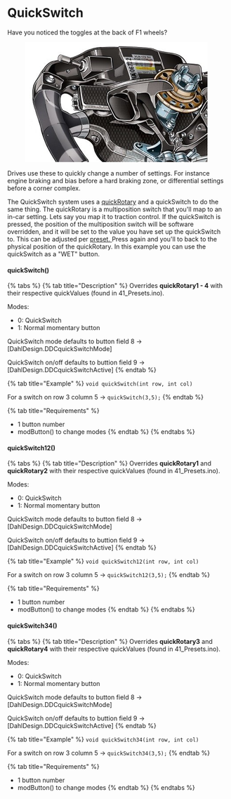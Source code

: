 # QuickSwitch

Have you noticed the toggles at the back of F1 wheels? &#x20;

<figure><img src="../../.gitbook/assets/image (1) (3).png" alt=""><figcaption></figcaption></figure>

Drives use these to quickly change a number of settings. For instance engine braking and bias before a hard braking zone, or differential settings before a corner complex.&#x20;

The QuickSwitch system uses a [quickRotary](../rotary-switches/quickrotary.md) and a quickSwitch to do the same thing. The quickRotary is a multiposition switch that you'll map to an in-car setting. Lets say you map it to traction control. If the quickSwitch is pressed, the position of the multiposition switch will be software overridden, and it will be set to the value you have set up the quickSwitch to. This can be adjusted per [preset. ](../../4.-advanced-features/presets/)Press again and you'll to back to the physical position of the quickRotary. In this example you can use the quickSwitch as a "WET" button.&#x20;

#### quickSwitch()

{% tabs %}
{% tab title="Description" %}
Overrides **quickRotary1 - 4** with their respective quickValues (found in 41\_Presets.ino).&#x20;

Modes:

* 0: QuickSwitch
* 1: Normal momentary button

QuickSwitch mode defaults to button field 8 -> \[DahlDesign.DDCquickSwitchMode]

QuickSwitch on/off defaults to buttion field 9 -> \[DahlDesign.DDCquickSwitchActive]
{% endtab %}

{% tab title="Example" %}
`void quickSwitch(int row, int col)`

For a switch on row 3 column 5 -> `quickSwitch(3,5);`
{% endtab %}

{% tab title="Requirements" %}
* 1 button number
* modButton() to change modes
{% endtab %}
{% endtabs %}

#### quickSwitch12()

{% tabs %}
{% tab title="Description" %}
Overrides **quickRotary1** and **quickRotary2** with their respective quickValues (found in 41\_Presets.ino).&#x20;

Modes:

* 0: QuickSwitch
* 1: Normal momentary button

QuickSwitch mode defaults to button field 8 -> \[DahlDesign.DDCquickSwitchMode]

QuickSwitch on/off defaults to buttion field 9 -> \[DahlDesign.DDCquickSwitchActive]
{% endtab %}

{% tab title="Example" %}
`void quickSwitch12(int row, int col)`

For a switch on row 3 column 5 -> `quickSwitch12(3,5);`
{% endtab %}

{% tab title="Requirements" %}
* 1 button number
* modButton() to change modes
{% endtab %}
{% endtabs %}

#### quickSwitch34()

{% tabs %}
{% tab title="Description" %}
Overrides **quickRotary3** and **quickRotary4** with their respective quickValues (found in 41\_Presets.ino).&#x20;

Modes:

* 0: QuickSwitch
* 1: Normal momentary button

QuickSwitch mode defaults to button field 8 -> \[DahlDesign.DDCquickSwitchMode]

QuickSwitch on/off defaults to buttion field 9 -> \[DahlDesign.DDCquickSwitchActive]
{% endtab %}

{% tab title="Example" %}
`void quickSwitch34(int row, int col)`

For a switch on row 3 column 5 -> `quickSwitch34(3,5);`
{% endtab %}

{% tab title="Requirements" %}
* 1 button number
* modButton() to change modes
{% endtab %}
{% endtabs %}
